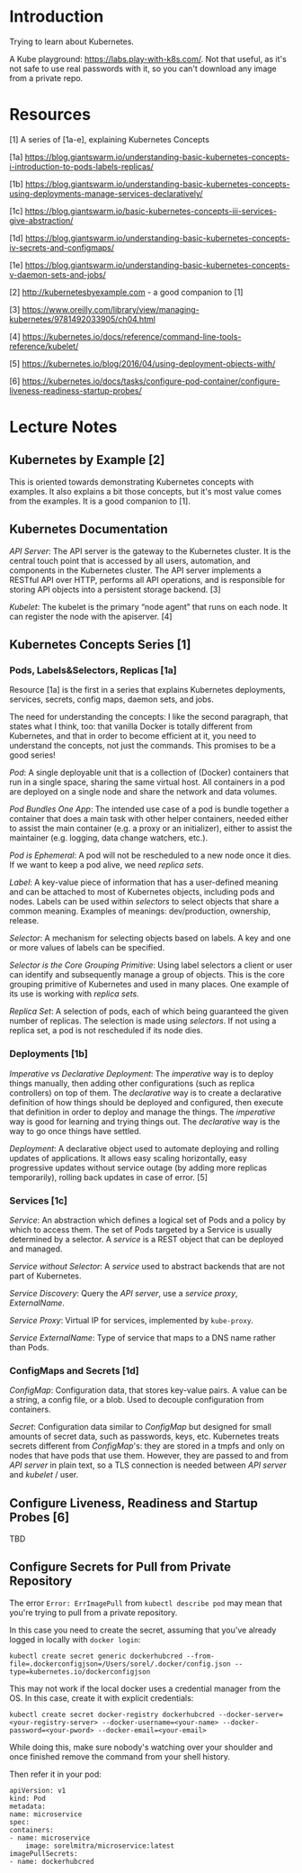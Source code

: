 # Introduction

Trying to learn about Kubernetes.

A Kube playground: https://labs.play-with-k8s.com/. Not that useful, as it's not safe to use real passwords with it, so you can't download any image from a private repo.

# Resources

[1] A series of [1a-e], explaining Kubernetes Concepts

[1a] https://blog.giantswarm.io/understanding-basic-kubernetes-concepts-i-introduction-to-pods-labels-replicas/

[1b] https://blog.giantswarm.io/understanding-basic-kubernetes-concepts-using-deployments-manage-services-declaratively/

[1c] https://blog.giantswarm.io/basic-kubernetes-concepts-iii-services-give-abstraction/

[1d] https://blog.giantswarm.io/understanding-basic-kubernetes-concepts-iv-secrets-and-configmaps/

[1e] https://blog.giantswarm.io/understanding-basic-kubernetes-concepts-v-daemon-sets-and-jobs/

[2] http://kubernetesbyexample.com - a good companion to [1]

[3] https://www.oreilly.com/library/view/managing-kubernetes/9781492033905/ch04.html

[4] https://kubernetes.io/docs/reference/command-line-tools-reference/kubelet/

[5] https://kubernetes.io/blog/2016/04/using-deployment-objects-with/

[6] https://kubernetes.io/docs/tasks/configure-pod-container/configure-liveness-readiness-startup-probes/

# Lecture Notes

## Kubernetes by Example [2]

This is oriented towards demonstrating Kubernetes concepts with examples. It also explains a bit those concepts, but it's most value comes from the examples. It is a good companion to [1].

## Kubernetes Documentation

*API Server*: The API server is the gateway to the Kubernetes cluster. It is the central touch point that is accessed by all users, automation, and components in the Kubernetes cluster. The API server implements a RESTful API over HTTP, performs all API operations, and is responsible for storing API objects into a persistent storage backend. [3]

*Kubelet*: The kubelet is the primary “node agent” that runs on each node. It can register the node with the apiserver. [4]

## Kubernetes Concepts Series [1]

### Pods, Labels&Selectors, Replicas [1a]

Resource [1a] is the first in a series that explains Kubernetes deployments, services, secrets, config maps, daemon sets, and jobs.

The need for understanding the concepts: I like the second paragraph, that states what I think, too: that vanilla Docker is totally different from Kubernetes, and that in order to become efficient at it, you need to understand the concepts, not just the commands. This promises to be a good series!

*Pod*: A single deployable unit that is a collection of (Docker) containers that run in a single space, sharing the same virtual host. All containers in a pod are deployed on a single node and share the network and data volumes.

*Pod Bundles One App*: The intended use case of a pod is bundle together a container that does a main task with other helper containers, needed either to assist the main container (e.g. a proxy or an initializer), either to assist the maintainer (e.g. logging, data change watchers, etc.).

*Pod is Ephemeral*: A pod will not be rescheduled to a new node once it dies. If we want to keep a pod alive, we need _replica sets_.

*Label*: A key-value piece of information that has a user-defined meaning and can be attached to most of Kubernetes objects, including pods and nodes. Labels can be used within _selectors_ to select objects that share a common meaning. Examples of meanings: dev/production, ownership, release.

*Selector*: A mechanism for selecting objects based on labels. A key and one or more values of labels can be specified.

*Selector is the Core Grouping Primitive*: Using label selectors a client or user can identify and subsequently manage a group of objects. This is the core grouping primitive of Kubernetes and used in many places. One example of its use is working with _replica sets_.

*Replica Set*: A selection of pods, each of which being guaranteed the given number of replicas. The selection is made using _selectors_. If not using a replica set, a pod is not rescheduled if its node dies.

### Deployments [1b]

*Imperative vs Declarative Deployment*: The _imperative_ way is to deploy things manually, then adding other configurations (such as replica controllers) on top of them. The _declarative_ way is to create a declarative definition of how things should be deployed and configured, then execute that definition in order to deploy and manage the things. The _imperative_ way is good for learning and trying things out. The _declarative_ way is the way to go once things have settled.

*Deployment*: A declarative object used to automate deploying and rolling updates of applications. It allows easy scaling horizontally, easy progressive updates without service outage (by adding more replicas temporarily), rolling back updates in case of error. [5]

### Services [1c]

*Service*: An abstraction which defines a logical set of Pods and a policy by which to access them. The set of Pods targeted by a Service is usually determined by a selector. A _service_ is a REST object that can be deployed and managed.

*Service without Selector*: A _service_ used to abstract backends that are not part of Kubernetes.

*Service Discovery*: Query the _API server_, use a _service proxy_, _ExternalName_.

*Service Proxy*: Virtual IP for services, implemented by `kube-proxy`.

*Service ExternalName*: Type of service that maps to a DNS name rather than Pods.

### ConfigMaps and Secrets [1d]

*ConfigMap*: Configuration data, that stores key-value pairs. A value can be a string, a config file, or a blob. Used to decouple configuration from containers.

*Secret*: Configuration data similar to _ConfigMap_ but designed for small amounts of secret data, such as passwords, keys, etc. Kubernetes treats secrets different from _ConfigMap_'s: they are stored in a tmpfs and only on nodes that have pods that use them. However, they are passed to and from _API server_ in plain text, so a TLS connection is needed between _API server_ and _kubelet_ / user.

## Configure Liveness, Readiness and Startup Probes [6]

TBD

## Configure Secrets for Pull from Private Repository

The error `Error: ErrImagePull` from `kubectl describe pod`  may mean that you're trying to pull from a private repository.

In this case you need to create the secret, assuming that you've already logged in locally with `docker login`:

	kubectl create secret generic dockerhubcred --from-file=.dockerconfigjson=/Users/sorel/.docker/config.json --type=kubernetes.io/dockerconfigjson

This may not work if the local docker uses a credential manager from the OS.
In this case, create it with explicit credentials:

	kubectl create secret docker-registry dockerhubcred --docker-server=<your-registry-server> --docker-username=<your-name> --docker-password=<your-pword> --docker-email=<your-email>

While doing this, make sure nobody's watching over your shoulder and once finished remove the command from your shell history.

Then refer it in your pod:

	apiVersion: v1
	kind: Pod
	metadata:
	name: microservice
	spec:
	containers:
	- name: microservice
		image: sorelmitra/microservice:latest
	imagePullSecrets:
	- name: dockerhubcred
